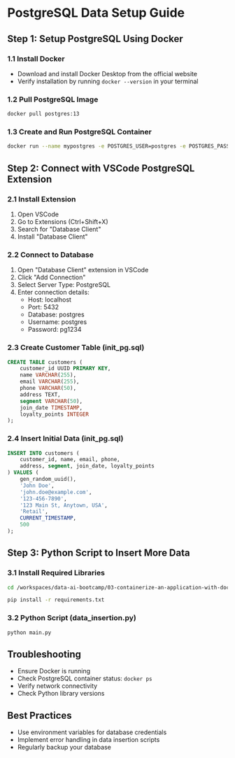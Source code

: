 # PostgreSQL Data Setup Guide

## Step 1: Setup PostgreSQL Using Docker

### 1.1 Install Docker

- Download and install Docker Desktop from the official website
- Verify installation by running `docker --version` in your terminal

### 1.2 Pull PostgreSQL Image

```bash
docker pull postgres:13
```

### 1.3 Create and Run PostgreSQL Container

```bash
docker run --name mypostgres -e POSTGRES_USER=postgres -e POSTGRES_PASSWORD=pg1234 -e POSTGRES_DB=postgres -p 5432:5432 -d postgres:13
```

## Step 2: Connect with VSCode PostgreSQL Extension

### 2.1 Install Extension

1. Open VSCode
2. Go to Extensions (Ctrl+Shift+X)
3. Search for "Database Client"
4. Install "Database Client"

### 2.2 Connect to Database

1. Open "Database Client" extension in VSCode
2. Click "Add Connection"
3. Select Server Type: PostgreSQL
4. Enter connection details:
   - Host: localhost
   - Port: 5432
   - Database: postgres
   - Username: postgres
   - Password: pg1234

### 2.3 Create Customer Table (init_pg.sql)

```sql
CREATE TABLE customers (
    customer_id UUID PRIMARY KEY,
    name VARCHAR(255),
    email VARCHAR(255),
    phone VARCHAR(50),
    address TEXT,
    segment VARCHAR(50),
    join_date TIMESTAMP,
    loyalty_points INTEGER
);
```

### 2.4 Insert Initial Data (init_pg.sql)

```sql
INSERT INTO customers (
    customer_id, name, email, phone,
    address, segment, join_date, loyalty_points
) VALUES (
    gen_random_uuid(),
    'John Doe',
    'john.doe@example.com',
    '123-456-7890',
    '123 Main St, Anytown, USA',
    'Retail',
    CURRENT_TIMESTAMP,
    500
);
```

## Step 3: Python Script to Insert More Data

### 3.1 Install Required Libraries

```bash
cd /workspaces/data-ai-bootcamp/03-containerize-an-application-with-docker/02-setup-postgres-with-docker

pip install -r requirements.txt
```

### 3.2 Python Script (data_insertion.py)

```python
python main.py
```

## Troubleshooting

- Ensure Docker is running
- Check PostgreSQL container status: `docker ps`
- Verify network connectivity
- Check Python library versions

## Best Practices

- Use environment variables for database credentials
- Implement error handling in data insertion scripts
- Regularly backup your database

